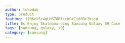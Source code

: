 ```yaml
---
author: tokodab
type: product
featimg: 1jRKeV5z4qLMS7ORlirKGrIjd0Be2kssW
title: Es Enjoy Skateboarding Samsung Galaxy S9 Case
tags: [samsung, galaxy, s9]
category: [samsung]
---
```

